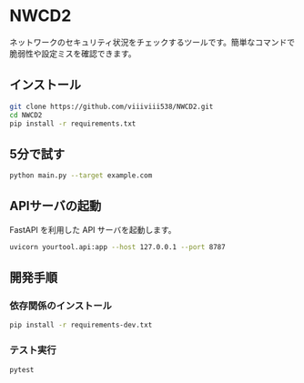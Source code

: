 # NWCD2

ネットワークのセキュリティ状況をチェックするツールです。簡単なコマンドで脆弱性や設定ミスを確認できます。

## インストール

```bash
git clone https://github.com/viiiviii538/NWCD2.git
cd NWCD2
pip install -r requirements.txt
```

## 5分で試す

```bash
python main.py --target example.com
```

## APIサーバの起動

FastAPI を利用した API サーバを起動します。

```bash
uvicorn yourtool.api:app --host 127.0.0.1 --port 8787
```

## 開発手順

### 依存関係のインストール

```bash
pip install -r requirements-dev.txt
```

### テスト実行

```bash
pytest
```
